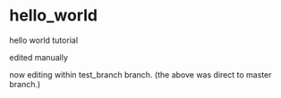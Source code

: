 # hello_world
hello world tutorial

edited manually

now editing within test_branch branch. (the above was direct to master branch.)

